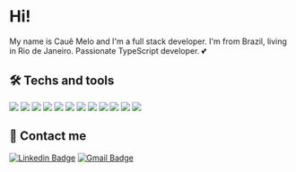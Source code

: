 # Hi!

My name is Cauê Melo and I'm a full stack developer. I'm from Brazil, living in Rio de Janeiro. Passionate TypeScript developer. 💕



## 🛠 Techs and tools
![](https://img.shields.io/badge/ReactJS-Code-informational?style=flat-square&logo=react&logoColor=white&color=f3f3f3)
![](https://img.shields.io/badge/TypeScript-Code-informational?style=flat-square&logo=Typescript&logoColor=white&color=f3f3f3)
![](https://img.shields.io/badge/Javascript-Code-informational?style=flat-square&logo=Javascript&logoColor=white&color=f3f3f3)
![](https://img.shields.io/badge/Azure-Cloud-informational?style=flat-square&logo=microsoft-azure&logoColor=white&color=f3f3f3)
![](https://img.shields.io/badge/CSharp-Code-informational?style=flat-square&logo=c-sharp&logoColor=white&color=f3f3f3)
![](https://img.shields.io/badge/SQL_Server-Tools-informational?style=flat-square&logo=microsoftsqlserver&logoColor=white&color=f3f3f3)
![](https://img.shields.io/badge/VSCode-Editor-informational?style=flat-square&logo=visual-studio-code&logoColor=white&color=f3f3f3)
![](https://img.shields.io/badge/Visual_Studio-Editor-informational?style=flat-square&logo=visual-studio&logoColor=white&color=f3f3f3)
![](https://img.shields.io/badge/SharePoint-CMS-informational?style=flat-square&logo=microsoftsharepoint&logoColor=white&color=f3f3f3)
![](https://img.shields.io/badge/Docker-Tools-informational?style=flat-square&logo=docker&logoColor=white&color=f3f3f3)
![](https://img.shields.io/badge/Node.JS-Code-informational?style=flat-square&logo=nodedotjs&logoColor=white&color=f3f3f3)
![](https://img.shields.io/badge/PostgreSQL-Tools-informational?style=flat-square&logo=postgresql&logoColor=white&color=f3f3f3)






## 📨 Contact me
[![Linkedin Badge](https://img.shields.io/badge/-Cauê%20Melo-6633cc?style=flat-square&logo=Linkedin&logoColor=white&color=555555&link=https://www.linkedin.com/in/cauemelo)](https://www.linkedin.com/in/cauemelo) 
[![Gmail Badge](https://img.shields.io/badge/-cauesmelo@gmail.com-6633cc?style=flat-square&logo=Gmail&logoColor=white&color=555555&link=mailto:cauesmelo@gmail.com)](mailto:cauesmelo@gmail.com)
